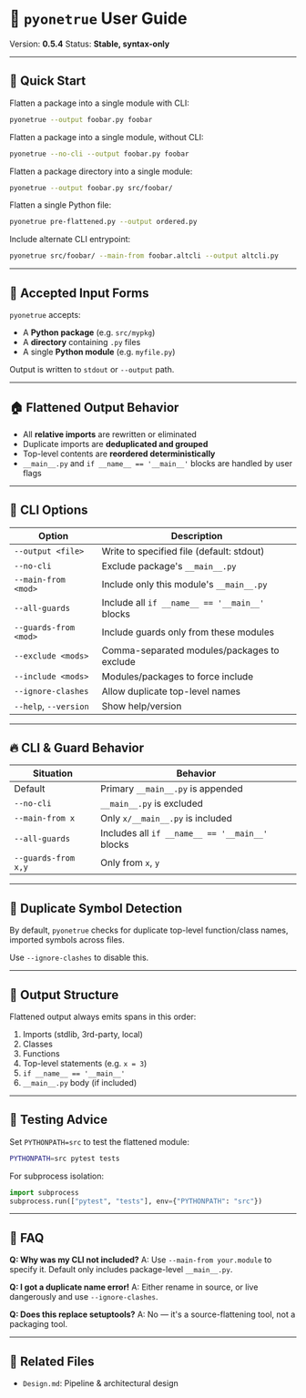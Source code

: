# 📘 `pyonetrue` User Guide

Version: **0.5.4**
Status: **Stable, syntax-only**

---

## 🚜 Quick Start

Flatten a package into a single module with CLI:

```bash
pyonetrue --output foobar.py foobar
```

Flatten a package into a single module, without CLI:

```bash
pyonetrue --no-cli --output foobar.py foobar
```

Flatten a package directory into a single module:

```bash
pyonetrue --output foobar.py src/foobar/
```

Flatten a single Python file:

```bash
pyonetrue pre-flattened.py --output ordered.py
```

Include alternate CLI entrypoint:

```bash
pyonetrue src/foobar/ --main-from foobar.altcli --output altcli.py
```

---

## 📆 Accepted Input Forms

`pyonetrue` accepts:

* A **Python package** (e.g. `src/mypkg`)
* A **directory** containing `.py` files
* A single **Python module** (e.g. `myfile.py`)

Output is written to `stdout` or `--output` path.

---

## 🏠 Flattened Output Behavior

* All **relative imports** are rewritten or eliminated
* Duplicate imports are **deduplicated and grouped**
* Top-level contents are **reordered deterministically**
* `__main__.py` and `if __name__ == '__main__'` blocks are handled by user flags

---

## 🔢 CLI Options

| Option                | Description                                    |
| --------------------- | ---------------------------------------------- |
| `--output <file>`     | Write to specified file (default: stdout)      |
| `--no-cli`            | Exclude package's `__main__.py`                |
| `--main-from <mod>`   | Include only this module's `__main__.py`       |
| `--all-guards`        | Include all `if __name__ == '__main__'` blocks |
| `--guards-from <mod>` | Include guards only from these modules         |
| `--exclude <mods>`    | Comma-separated modules/packages to exclude    |
| `--include <mods>`    | Modules/packages to force include              |
| `--ignore-clashes`    | Allow duplicate top-level names                |
| `--help`, `--version` | Show help/version                              |

---

## 🔥 CLI & Guard Behavior

| Situation           | Behavior                                        |
| ------------------- | ----------------------------------------------- |
| Default             | Primary `__main__.py` is appended               |
| `--no-cli`          | `__main__.py` is excluded                       |
| `--main-from x`     | Only `x/__main__.py` is included                |
| `--all-guards`      | Includes all `if __name__ == '__main__'` blocks |
| `--guards-from x,y` | Only from `x`, `y`                              |

---

## 🚧 Duplicate Symbol Detection

By default, `pyonetrue` checks for duplicate top-level function/class names, imported symbols across files.

Use `--ignore-clashes` to disable this.

---

## 📄 Output Structure

Flattened output always emits spans in this order:

1. Imports (stdlib, 3rd-party, local)
2. Classes
3. Functions
4. Top-level statements (e.g. `x = 3`)
5. `if __name__ == '__main__'`
6. `__main__.py` body (if included)

---

## 🧠 Testing Advice

Set `PYTHONPATH=src` to test the flattened module:

```bash
PYTHONPATH=src pytest tests
```

For subprocess isolation:

```python
import subprocess
subprocess.run(["pytest", "tests"], env={"PYTHONPATH": "src"})
```

---

## 🙋 FAQ

**Q: Why was my CLI not included?**
A: Use `--main-from your.module` to specify it. Default only includes package-level `__main__.py`.

**Q: I got a duplicate name error!**
A: Either rename in source, or live dangerously and use `--ignore-clashes`.

**Q: Does this replace setuptools?**
A: No — it's a source-flattening tool, not a packaging tool.

---

## 🔗 Related Files

* `Design.md`: Pipeline & architectural design
